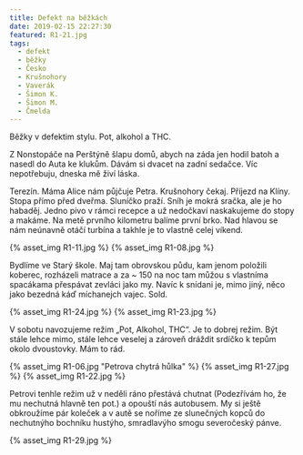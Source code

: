 ```yaml
---
title: Defekt na běžkách
date: 2019-02-15 22:27:30
featured: R1-21.jpg
tags:
  - defekt
  - běžky
  - Česko
  - Krušnohory
  - Vaverák
  - Šimon K.
  - Šimon M.
  - Čmelda
---
```


Běžky v defektim stylu. Pot, alkohol a THC.

<!-- more -->

Z Nonstopáče na Perštýně šlapu domů, abych na záda jen hodil batoh a nasedl do Auta ke klukům. Dávám si dvacet na zadní sedačce. Víc nepotřebuju, dneska mě živí láska.

Terezín. Máma Alice nám půjčuje Petra. Krušnohory čekaj. Příjezd na Klíny. Stopa přímo před dveřma. Sluníčko praží. Sníh je mokrá sračka, ale je ho habaděj. Jedno pivo v rámci recepce a už nedočkaví naskakujeme do stopy a makáme. Na metě prvního kilometru balíme první brko. Nad hlavou se nám neúnavně otáčí turbína a takhle je to vlastně celej víkend.

{% asset_img R1-11.jpg %}
{% asset_img R1-08.jpg %}

Bydlíme ve Starý škole. Maj tam obrovskou půdu, kam jenom položili koberec, rozházeli matrace a za ~ 150 na noc tam můžou s vlastníma spacákama přespávat zevláci jako my. Navíc k snídani je, mimo jiný, něco jako bezedná káď míchanejch vajec. Sold.

{% asset_img R1-24.jpg %}
{% asset_img R1-23.jpg %}

V sobotu navozujeme režim „Pot, Alkohol, THC“. Je to dobrej režim. Být stále lehce mimo, stále lehce veselej a zároveň dráždit srdíčko k tepům okolo dvoustovky. Mám to rád.

{% asset_img R1-06.jpg "Petrova chytrá hůlka" %}
{% asset_img R1-27.jpg %}
{% asset_img R1-22.jpg %}

Petrovi tenhle režim už v neděli ráno přestává chutnat (Podezřívám ho, že mu nechutná hlavně ten pot.) a opouští nás autobusem. My si ještě obkroužíme pár koleček a v autě se noříme ze slunečných kopců do nechutnýho bochníku hustýho, smradlavýho smogu severočeský pánve.

{% asset_img R1-29.jpg %}
